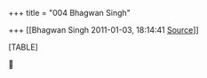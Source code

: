 +++
title = "004 Bhagwan Singh"

+++
[[Bhagwan Singh	2011-01-03, 18:14:41 [Source](https://groups.google.com/g/bvparishat/c/4IqxlNGNvEw)]]



[TABLE]



